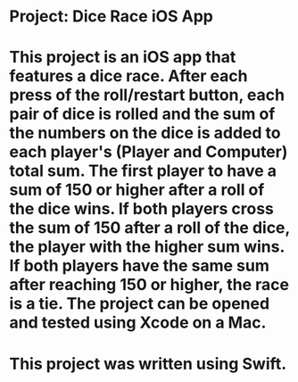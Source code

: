 # Project: Dice Race iOS App

# This project is an iOS app that features a dice race. After each press of the roll/restart button, each pair of dice is rolled and the sum of the numbers on the dice is added to each player's (Player and Computer) total sum. The first player to have a sum of 150 or higher after a roll of the dice wins. If both players cross the sum of 150 after a roll of the dice, the player with the higher sum wins. If both players have the same sum after reaching 150 or higher, the race is a tie. The project can be opened and tested using Xcode on a Mac.

# This project was written using Swift.
